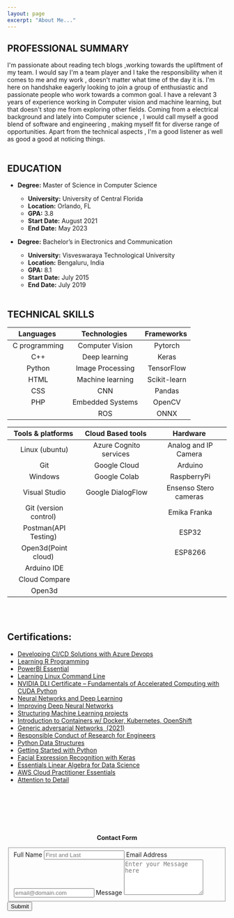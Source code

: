 ```yaml
---
layout: page
excerpt: "About Me..."
---
```



## PROFESSIONAL SUMMARY

I'm passionate about reading tech blogs ,working towards the upliftment of my team. I would say I'm a team player and I take the responsibility when it comes to me and my work , doesn't matter what time of the day it is. I'm here on handshake eagerly  looking to join a group of enthusiastic and passionate people who work towards a common goal. I have a relevant 3 years of experience working in Computer vision and machine learning, but that doesn't stop me from exploring other fields. Coming from a electrical background and lately into Computer science , I would call myself a good blend  of software and engineering , making myself fit for diverse range of opportunities. Apart from the technical aspects , I'm a good listener as well as good a good at noticing things.<br><br>

## EDUCATION

- **Degree:** Master of Science in Computer Science
  - **University:** University of Central Florida
  - **Location:** Orlando, FL
  - **GPA:** 3.8
  - **Start Date:** August 2021
  - **End Date:** May 2023

- **Degree:** Bachelor’s in Electronics and Communication
  - **University:** Visveswaraya Technological University
  - **Location:** Bengaluru, India
  - **GPA:** 8.1
  - **Start Date:** July 2015
  - **End Date:** July 2019 <br><br>

## TECHNICAL SKILLS

| Languages           | Technologies               | Frameworks         | 
|:-------------------:|:--------------------------:|:------------------:|
| &nbsp;C programming | &nbsp;Computer Vision      | &nbsp;Pytorch      |
| &nbsp;C++           | &nbsp;Deep learning        | &nbsp;Keras        |  
| &nbsp;Python        | &nbsp;Image Processing     | &nbsp;TensorFlow   |
| &nbsp;HTML          | &nbsp;Machine learning     | &nbsp;Scikit-learn |
| &nbsp;CSS           | &nbsp;CNN                  | &nbsp;Pandas       |   
| &nbsp;PHP           | &nbsp;Embedded Systems     | &nbsp;OpenCV       | 
|                     | &nbsp;ROS                  | &nbsp;ONNX         | 
                                                                           
| Tools & platforms            | Cloud Based tools            | Hardware                   |  
| :---------------------------:|:----------------------------:|:--------------------------:|
| &nbsp;Linux (ubuntu)         | &nbsp;Azure Cognito services | &nbsp;Analog and IP Camera |
| &nbsp;Git                    | &nbsp;Google Cloud           | &nbsp;Arduino              |
| &nbsp;Windows                | &nbsp;Google Colab           | &nbsp;RaspberryPi          |
| &nbsp;Visual Studio          | &nbsp;Google DialogFlow      | &nbsp;Ensenso Stero cameras|
| &nbsp;Git (version control)  |                              | &nbsp;Emika Franka         |
| &nbsp;Postman(API Testing)   |                              | &nbsp;ESP32                |
| &nbsp;Open3d(Point cloud)    |                              | &nbsp;ESP8266              |
| &nbsp;Arduino IDE            |                              |                            |
| &nbsp;Cloud Compare          |                              |                            |
| &nbsp;Open3d                 |                              |                            |

<br><br>
## Certifications:
- [Developing CI/CD Solutions with Azure Devops](https://www.linkedin.com/learning/certificates/18f4f9d5725c8f246a4e87b3163508470399493f09127394cb40703f903b9212)
- [Learning R Programming](https://www.linkedin.com/learning/certificates/4c20405d9db2dd40bb6799ff51b35810ac6ba95478ed70a81f17144554b7fd17?trk=share_certificate)
- [PowerBI Essential](https://www.linkedin.com/learning/certificates/28c4c194e1152610927e9c7003c60ade3d39816af2583c4b1e3db29702657721)
- [Learning Linux Command Line](https://www.linkedin.com/learning/certificates/991eb775c59e06aefa59cafa772621bee0ed06d68f6d0ad4a4690de74eb92cb8?trk=share_certificate)
- [NVIDIA DLI Certificate – Fundamentals of Accelerated Computing with CUDA Python](https://courses.nvidia.com/certificates/6d1a714526264256be5389b9bd99d02d/)
- [Neural Networks and Deep Learning](https://www.coursera.org/account/accomplishments/certificate/RMQ7ZXWPR5YL)
- [Improving Deep Neural Networks](https://www.coursera.org/account/accomplishments/certificate/PFT4H348LUEF)
- [Structuring Machine Learning projects](https://www.coursera.org/account/accomplishments/certificate/A98LLQ66Z39K)
- [Introduction to Containers w/ Docker, Kubernetes, OpenShift](https://www.coursera.org/api/certificate.v1/pdf/PLR5J8FAXT8T)
- [Generic adversarial Networks &nbsp;(2021)](https://coursera.org/share/1c034ad7328ac635212fc72817a7f2ab)
- [Responsible Conduct of Research for Engineers](www.citiprogram.org/verify/?w8cfcbe98-5b51-4528-832a-7d1df802a060-49536969)
- [Python Data Structures](https://www.coursera.org/account/accomplishments/certificate/7L4JZ5BVGPCX)
- [Getting Started with Python](https://www.coursera.org/account/accomplishments/certificate/B67ZQR44566K)
- [Facial Expression Recognition with Keras](https://www.coursera.org/account/accomplishments/certificate/9DUNTCCUTWVT)
- [Essentials Linear Algebra for Data Science](https://coursera.org/share/8e1ed270ce06623ed29f4fb03771e0ec)
- [AWS Cloud Practitioner Essentials](https://github.com/Sanjay-Shan/Sanjay-Shan.github.io/blob/7ad5fc7c104c662449411a036d392e73f1d1c673/Certificates/certificate.pdf)
- [Attention to Detail](https://www.testdome.com/certificates/43e8396c18174d128739238d6245bfa3)<br><br><br><br><br><br><br>


<p style="text-align:center"> <strong> Contact Form </strong> </p>
<!-- Used https://formspree.io/forms/myyqnodz/plugins for the contact form -->

<form id="fs-frm" name="simple-contact-form" accept-charset="utf-8" action="https://formspree.io/f/{form_id}" method="post">
  <fieldset id="fs-frm-inputs">
    <label for="full-name">Full Name</label>
    <input type="text" name="name" id="full-name" placeholder="First and Last" required=""> 
    <label for="email-address">Email Address</label> 
    <input type="email" name="_replyto" id="email-address" placeholder="email@domain.com" required="">
    <label for="message">Message</label>
    <textarea rows="5" name="message" id="message" placeholder="Enter your Message here" required=""></textarea> 
    <input type="hidden" name="_subject" id="email-subject" value="Contact Form Submission">
  </fieldset>
  <input type="submit" value="Submit">

